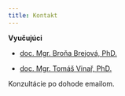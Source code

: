 ```yaml
---
title: Kontakt
---
```


**Vyučujúci**

- [doc. Mgr. Broňa Brejová, PhD.](http://compbio.fmph.uniba.sk/~bbrejova/)
<!-- - [Mgr. Askar Gafurov, PhD.](http://www.dcs.fmph.uniba.sk/~gafurov/) (iba zimný semester)-->
- [doc. Mgr. Tomáš Vinař, PhD.](http://compbio.fmph.uniba.sk/~tvinar/)
 

Konzultácie po dohode emailom.

